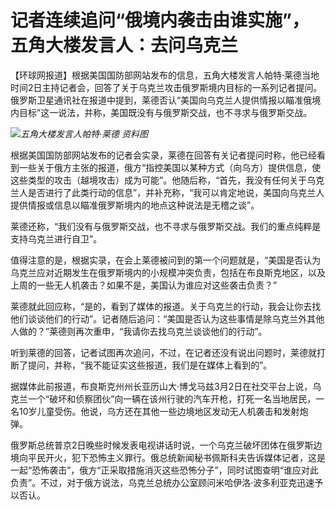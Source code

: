 # 记者连续追问“俄境内袭击由谁实施”，五角大楼发言人：去问乌克兰

【环球网报道】根据美国国防部网站发布的信息，五角大楼发言人帕特·莱德当地时间2日主持记者会，回答了关于乌克兰攻击俄罗斯境内目标的一系列记者提问。俄罗斯卫星通讯社在报道中提到，莱德否认“美国向乌克兰人提供情报以瞄准俄境内目标”这一说法，并称，美国既没有与俄罗斯交战，也不寻求与俄罗斯交战。

![](https://inews.gtimg.com/om_bt/OKwYfbk5F1ku07eSXnI-lH8f3ca7dCMXVPcAUcVuemCPYAA/1000)_五角大楼发言人帕特·莱德 资料图_

根据美国国防部网站发布的记者会实录，莱德在回答有关记者提问时称，他已经看到一些关于俄方主张的报道，俄方“指控美国以某种方式（向乌方）提供信息，使这些类型的攻击（越境攻击）成为可能”。他随后称，“首先，我没有任何关于乌克兰人是否进行了此类行动的信息”，并补充称，“我可以肯定地说，美国向乌克兰人提供情报或信息以瞄准俄罗斯境内的地点这种说法是无稽之谈”。

莱德还称，“我们没有与俄罗斯交战，也不寻求与俄罗斯交战。我们的重点纯粹是支持乌克兰进行自卫”。

值得注意的是，根据实录，在会上莱德被问到的第一个问题就是，“美国是否认为乌克兰应对近期发生在俄罗斯境内的小规模冲突负责，包括在布良斯克地区，以及上周的一些无人机袭击？如果不是，美国认为谁应对这些袭击负责？”

莱德就此回应称，“是的，看到了媒体的报道。关于乌克兰的行动，我会让你去找他们谈谈他们的行动”。记者随后追问：“美国是否认为这些事情是除乌克兰外其他人做的？”莱德则再次重申，“我请你去找乌克兰谈谈他们的行动”。

听到莱德的回答，记者试图再次追问，不过，在记者还没有说出问题时，莱德就打断了提问，并称，“我不能证实这些报道，我们是在媒体上看到的”。

据媒体此前报道，布良斯克州州长亚历山大·博戈马兹3月2日在社交平台上说，乌克兰一个“破坏和侦察团伙”向一辆在该州行驶的汽车开枪，打死一名当地居民，一名10岁儿童受伤。他说，乌方还在其他一些边境地区发动无人机袭击和发射炮弹。

俄罗斯总统普京2日晚些时候发表电视讲话时说，一个乌克兰破坏团体在俄罗斯边境向平民开火，犯下恐怖主义罪行。俄总统新闻秘书佩斯科夫告诉媒体记者，这是一起“恐怖袭击”，俄方“正采取措施消灭这些恐怖分子”，同时试图查明“谁应对此负责”。不过，对于俄方说法，乌克兰总统办公室顾问米哈伊洛·波多利亚克迅速予以否认。

